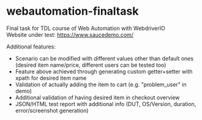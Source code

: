 # webautomation-finaltask
Final task for TDL course of Web Automation with WebdriverIO
<br>Website under test: https://www.saucedemo.com/

Additional features:
- Scenario can be modified with different values other than default ones (desired item name/price, different users can be tested too)
- Feature above achieved through generating custom getter+setter with xpath for desired item name
- Validation of actually adding the item to cart (e.g. "problem_user" in demo)
- Additional validation of having desired item in checkout overview
- JSON/HTML test report with additional info (DUT, OS/Version, duration, error/screenshot generation)
